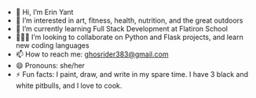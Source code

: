 - 👋 Hi, I’m Erin Yant
- 👀 I’m interested in art, fitness, health, nutrition, and the great outdoors
- 🌱 I’m currently learning Full Stack Development at Flatiron School
- 👩🏻‍💻 I’m looking to collaborate on Python and Flask projects, and learn new coding languages
- 📫 How to reach me: ghosrider383@gmail.com
- 😄 Pronouns: she/her
- ⚡ Fun facts: I paint, draw, and write in my spare time. I have 3 black and white pitbulls, and I love to cook.

<!---
erinyant/erinyant is a ✨ special ✨ repository because its `README.md` (this file) appears on your GitHub profile.
You can click the Preview link to take a look at your changes.
--->
